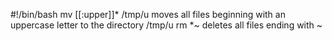 #!/bin/bash
mv [[:upper]]* /tmp/u moves all files beginning with an uppercase letter to the directory /tmp/u
rm *~ deletes all files ending with ~
